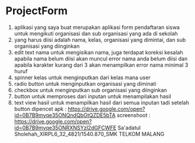 # ProjectForm 
1. aplikasi yang saya buat merupakan aplikasi form pendaftaran siswa untuk mengikuti organisasi dan sub organisasi yang ada di sekolah
2. yang harus diisi adalah nama, kelas, organisasi yang dimintai, dan sub organisasi yang diinginkan
3. edit text nama untuk mengisikan nama, juga terdapat koreksi kesalah apabila nama belum diisi akan muncul error nama anda belum diisi dan apabila karakter kurang dari 3 akan menampilkan error nama minimal 3 huruf
4. spinner kelas untuk menginputkan dari kelas mana user
5. radio button untuk menginputkan organisasi yang diminati
6. checkbox untuk menginputkan sub organisasi yang diinginkan
7. button untuk memproses dari inputan untuk menampilakan hasil
8. text view hasil untuk menampilkan hasil dari semua inputan tadi setelah button dipencet
apk :
https://drive.google.com/open?id=0B7B9myqe35ONQndQbGtQZDE5bTA
screenshoot :
https://drive.google.com/open?id=0B7B9myqe35ONRXNSYzl2dGFCWFE
Sa'adatul Sholehah_XIRPL6_32_4821/1540.870_SMK TELKOM MALANG
